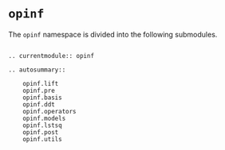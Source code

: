 # `opinf`

The `opinf` namespace is divided into the following submodules.

```{eval-rst}

.. currentmodule:: opinf

.. autosummary::

    opinf.lift
    opinf.pre
    opinf.basis
    opinf.ddt
    opinf.operators
    opinf.models
    opinf.lstsq
    opinf.post
    opinf.utils
```
